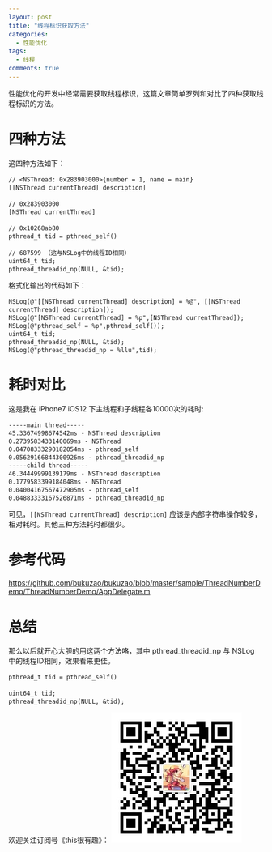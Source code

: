 ```yaml
---
layout: post
title: "线程标识获取方法"
categories:
  - 性能优化
tags:
  - 线程
comments: true
---
```


性能优化的开发中经常需要获取线程标识，这篇文章简单罗列和对比了四种获取线程标识的方法。

<!-- more -->

# 四种方法

这四种方法如下：

```
// <NSThread: 0x283903000>{number = 1, name = main}
[[NSThread currentThread] description]

// 0x283903000
[NSThread currentThread]

// 0x10268ab80
pthread_t tid = pthread_self()

// 687599 （这与NSLog中的线程ID相同）
uint64_t tid;
pthread_threadid_np(NULL, &tid);
```

格式化输出的代码如下：

```
NSLog(@"[[NSThread currentThread] description] = %@", [[NSThread currentThread] description]);
NSLog(@"[NSThread currentThread] = %p",[NSThread currentThread]);
NSLog(@"pthread_self = %p",pthread_self());
uint64_t tid;
pthread_threadid_np(NULL, &tid);
NSLog(@"pthread_threadid_np = %llu",tid);
```

# 耗时对比

这是我在 iPhone7 iOS12 下主线程和子线程各10000次的耗时:

```
-----main thread-----
45.33674998674542ms - NSThread description
0.2739583433140069ms - NSThread
0.04708333290182054ms - pthread_self
0.05629166844300926ms - pthread_threadid_np
-----child thread-----
46.34449999139179ms - NSThread description
0.1779583399184048ms - NSThread
0.04004167567472905ms - pthread_self
0.04883333167526871ms - pthread_threadid_np
```

可见，`[[NSThread currentThread] description]` 应该是内部字符串操作较多，相对耗时。其他三种方法耗时都很少。

# 参考代码

<https://github.com/bukuzao/bukuzao/blob/master/sample/ThreadNumberDemo/ThreadNumberDemo/AppDelegate.m>

# 总结

那么以后就开心大胆的用这两个方法咯，其中 pthread_threadid_np 与 NSLog 中的线程ID相同，效果看来更佳。

```
pthread_t tid = pthread_self()

uint64_t tid;
pthread_threadid_np(NULL, &tid);
```


欢迎关注订阅号《this很有趣》：
![](/images/fun.jpg)


